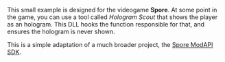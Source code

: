 This small example is designed for the videogame **Spore**. At some point in the game, you can use a tool called *Hologram Scout* that shows the player as an hologram. This DLL hooks the function responsible for that, and ensures the hologram is never shown.

This is a simple adaptation of a much broader project, the [Spore ModAPI SDK](https://github.com/Emd4600/Spore-ModAPI).